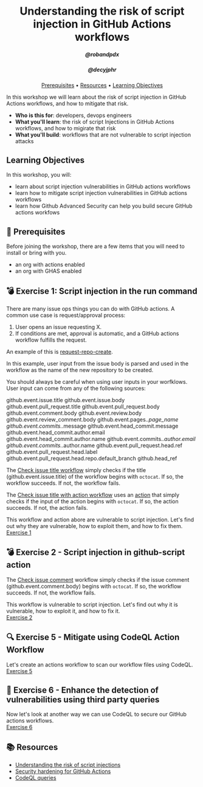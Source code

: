 <h1 align="center">Understanding the risk of script injection in GitHub Actions workflows</h1>
<h5 align="center">@robandpdx</h5>
<h5 align="center">@decyjphr</h5>

<p align="center">
  <a href="#mega-prerequisites">Prerequisites</a> •  
  <a href="#books-resources">Resources</a> •
  <a href="#learning-objectives">Learning Objectives</a>
</p>

In this workshop we will learn about the risk of script injection in GitHub Actions workflows, and how to mitigate that risk.  

- **Who is this for**: developers, devops engineers
- **What you'll learn**: the risk of script Injections in GitHub Actions workflows, and how to migirate that risk
- **What you'll build**: workflows that are not vulnerable to script injection attacks

## Learning Objectives

In this workshop, you will:

  - learn about script injection vulnerabilities in GitHub actions workflows
  - learn how to mitigate script injection vulnerabilities in GitHub actions workflows
  - learn how Github Advanced Security can help you build secure GitHub actions workfows

## :mega: Prerequisites
Before joining the workshop, there are a few items that you will need to install or bring with you.
- an org with actions enabled
- an org with GHAS enabled

## :bomb: Exercise 1: Script injection in the run command

There are many issue ops things you can do with GitHub actions. A common use case is request/approval process:
1. User opens an issue requesting X.
2. If conditions are met, approval is automatic, and a GitHub actions workflow fulfills the request.

An example of this is [request-repo-create](https://github.com/robandpdx/request-repo-create).  

In this example, user input from the issue body is parsed and used in the workflow as the name of the new repository to be created.  

You should always be careful when using user inputs in your worfklows. User input can come from any of the following sources:

github.event.issue.title
github.event.issue.body
github.event.pull_request.title
github.event.pull_request.body
github.event.comment.body
github.event.review.body
github.event.review_comment.body
github.event.pages.*.page_name
github.event.commits.*.message
github.event.head_commit.message
github.event.head_commit.author.email
github.event.head_commit.author.name
github.event.commits.*.author.email
github.event.commits.*.author.name
github.event.pull_request.head.ref
github.event.pull_request.head.label
github.event.pull_request.head.repo.default_branch
github.head_ref

The [Check issue title workflow](.github/workflows/check-issue-title.yml) simply checks if the title (github.event.issue.title) of the workflow begins with `octocat`. If so, the workflow succeeds. If not, the workflow fails.  

The [Check issue title with action workflow](.github/workflows/check-issue-title-with-action.yml) uses an [action](.github/actions/check-issue-title-action/action.yml) that simply checks if the input of the action begins with `octocat`. If so, the action succeeds. If not, the action fails.  

This workflow and action abore are vulnerable to script injection. Let's find out why they are vulnerable, how to exploit them, and how to fix them.  
[Exercise 1](./exercises/exercise-1.md)  

## :bomb: Exercise 2 - Script injection in github-script action

The [Check issue comment](.github/workflows/check-issue-comment.yml) workflow simply checks if the issue comment (github.event.comment.body) begins with `octocat`. If so, the workflow succeeds. If not, the workflow fails.  

This workflow is vulnerable to script injection. Let's find out why it is vulnerable, how to exploit it, and how to fix it.  
[Exercise 2](./exercises/exercise-2.md)  

## :mag: Exercise 5 - Mitigate using CodeQL Action Workflow

Let's create an actions workflow to scan our workflow files using CodeQL.  
[Exercise 5](./exercises/exercise-5.md)  

## :european_castle: Exercise 6 - Enhance the detection of vulnerabilities using third party queries

Now let's look at another way we can use CodeQL to secure our GitHub actions workflows.  
[Exercise 6](./exercises/exercise-6.md)  

## :books: Resources
- [Understanding the risk of script injections](https://docs.github.com/en/actions/security-guides/security-hardening-for-github-actions#understanding-the-risk-of-script-injections)
- [Security hardening for GitHub Actions](https://docs.github.com/en/enterprise-cloud@latest/actions/security-guides/security-hardening-for-github-actions)  
- [CodeQL queries](https://github.com/advanced-security/codeql-queries/)  